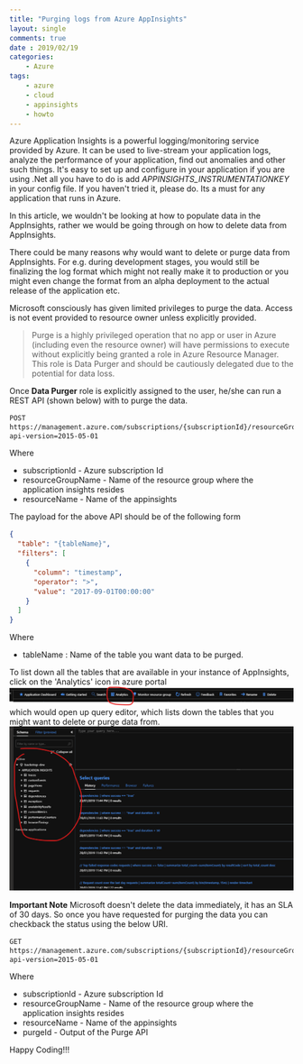 ```yaml
---
title: "Purging logs from Azure AppInsights"
layout: single
comments: true
date : 2019/02/19
categories:
    - Azure
tags:
    - azure
    - cloud
    - appinsights
    - howto
---
```


Azure Application Insights is a powerful logging/monitoring service provided by Azure. It can be used to live-stream your application logs, analyze the performance of your application, find out anomalies and other such things. It's easy to set up and configure in your application if you are using  .Net all you have to do is add *APPINSIGHTS_INSTRUMENTATIONKEY* in your config file. If you haven't tried it, please do. Its a must for any application that runs in Azure. 

In this article, we wouldn't be looking at how to populate data in the AppInsights, rather we would be going through on how to delete data from AppInsights.

There could be many reasons why would want to delete or purge data from AppInsights. For e.g. during development stages, you would still be finalizing the log format which might not really make it to production or you might even change the format from an alpha deployment to the actual release of the application etc.

Microsoft consciously has given limited privileges to purge the data. Access is not event provided to resource owner unless explicitly provided. 

> Purge is a highly privileged operation that no app or user in Azure (including even the resource owner) will have permissions to execute without explicitly being granted a role in Azure Resource Manager. This role is Data Purger and should be cautiously delegated due to the potential for data loss.

Once **Data Purger** role is explicitly assigned to the user, he/she can run a REST API (shown below) with to purge the data.

```http
POST 
https://management.azure.com/subscriptions/{subscriptionId}/resourceGroups/{resourceGroupName}/providers/Microsoft.Insights/components/{resourceName}/purge?api-version=2015-05-01
```
Where
* subscriptionId - Azure subscription Id
* resourceGroupName - Name of the resource group where the application insights resides
* resourceName - Name of the appinsights

The payload for the above API should be of the following form
```json
{
  "table": "{tableName}",
  "filters": [
    {
      "column": "timestamp",
      "operator": ">",
      "value": "2017-09-01T00:00:00"
    }
  ]
}
```
Where 
* tableName : Name of the table you want data to be purged. 

To list down all the tables that are available in your instance of AppInsights, click on the 'Analytics' icon in azure portal
![App Insights Analytics](/assets/images/purge/pp1.png)
which would open up query editor, which lists down the tables that you might want to delete or purge data from.
![App Insights Schema](/assets/images/purge/pp2.png)

**Important Note**
Microsoft doesn't delete the data immediately, it has an SLA of 30 days. So once you have requested for purging the data you can checkback the status using the below URI.

```http
GET 
https://management.azure.com/subscriptions/{subscriptionId}/resourceGroups/{resourceGroupName}/providers/Microsoft.Insights/components/{resourceName}/operations/{purgeId}?api-version=2015-05-01
```
Where
* subscriptionId - Azure subscription Id
* resourceGroupName - Name of the resource group where the application insights resides
* resourceName - Name of the appinsights
* purgeId - Output of the Purge API

Happy Coding!!!

